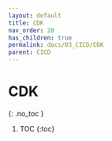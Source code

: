 ```yaml
---
layout: default
title: CDK
nav_order: 20
has_children: true
permalink: docs/03_CICD/CDK
parent: CICD
---
```


# CDK

{: .no_toc }

1. TOC
{:toc}